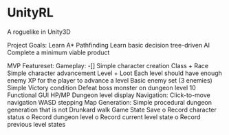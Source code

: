 # UnityRL
A roguelike in Unity3D

Project Goals:
	Learn A* Pathfinding
	Learn basic decision tree-driven AI
	Complete a minimum viable product

 MVP Featureset:
 	Gameplay:
		-[] Simple character creation
			Class + Race
		Simple character advancement
			Level + Loot
			Each level should have enough enemy XP for the player to advance a level
		Basic enemy set (3 enemies)
		Simple Victory condition
			Defeat boss monster on dungeon level 10
		Functional GUI
			HP/MP
			Dungeon level display
	Navigation:
		Click-to-move navigation
		WASD stepping
	Map Generation:
		Simple procedural dungeon generation that is not Drunkard walk
	Game State Save
o		Record character status
o		Record dungeon level
o		Record current level state
o		Record previous level states
